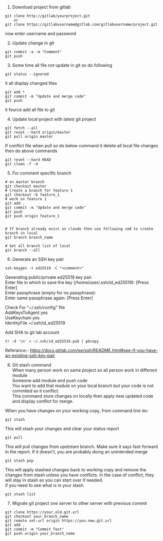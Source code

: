 1) Download project from gitlab

```
git clone http://gitlab/yourproject.git
    or
git clone https://gitlabusername@gitlab.com/gitlabusername/project.git
```
now enter username and password


2) Update change in git

```
git commit -a -m "Comment"
git push
```

3) Some time all file not update in git so do following 

```
git status --ignored
```
it all display  changed files 

```
git add *
git commit -m "Update and merge code"
git push
```
it fource add all file to git


4) Update local project with latest git project

```
git fetch --all
git reset --hard origin/master
git pull origin master
```
If conflict file when pull so do below command it delete all local file changes then do above commands
```
git reset --hard HEAD
git clean -f -d
```


5) For comment specific branch

```
# on master branch
git checkout master
# Create a branch for feature 1
git checkout -b feature_1
# work on feature 1
git add .
git commit -m "Update and merge code"
git push
git push origin feature_1


# If branch already exist on cloude then use following cmd to create branch in local
git branch branch_name

# Get all branch list of local
git branch --all
```


6) Generate an SSH key pair

```
ssh-keygen -t ed25519 -C "<comment>"
```
Generating public/private ed25519 key pair.  
Enter file in which to save the key (/home/user/.ssh/id_ed25519): [Press Enter]  
Enter passphrase (empty for no passphrase):  
Enter same passphrase again: [Press Enter]  

Check For "~/.ssh/config" file    
AddKeysToAgent yes  
UseKeychain yes  
IdentityFile ~/.ssh/id_ed25519  

Add SHA to git lab account
```
tr -d '\n' < ~/.ssh/id_ed25519.pub | pbcopy
```

Referance:- https://docs.gitlab.com/ee/ssh/README.html#see-if-you-have-an-existing-ssh-key-pair



8) Git stash command  
When many person work on same project so all person work in different module  
Someone add module and push code  
You want to add that module on your local branch but your code is not commited so it conflict.  
This command store changes on locally then apply new updated code and display conflict for merge.  

When you have changes on your working copy, from command line do:
```
git stash 
```
This will stash your changes and clear your status report
```
git pull
```
This will pull changes from upstream branch. Make sure it says fast-forward in the report. If it doesn't, you are probably doing an unintended merge
```
git stash pop
```
This will apply stashed changes back to working copy and remove the changes from stash unless you have conflicts. In the case of conflict, they will stay in stash so you can start over if needed.  
if you need to see what is in your stash
```
git stash list
```

7) Migrate git project one server to other server with previous commit
```
git clone https://your.old.git.url
git checkout your_branch_name
git remote set-url origin https://you.new.git.url
git add .
git commit -m "Commit Text"
git push origin your_branch_name
```
